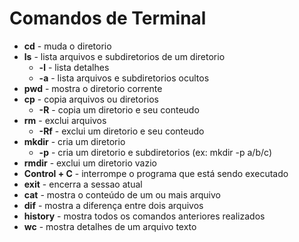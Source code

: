 # Comandos de Terminal
* **cd** - muda o diretorio
* **ls** - lista arquivos e subdiretorios de um diretorio
	* **-l** - lista detalhes
	* **-a** - lista arquivos e subdiretorios ocultos
* **pwd** - mostra o diretorio corrente
* **cp** - copia arquivos ou diretorios
	* **-R** - copia um diretorio e seu conteudo
* **rm** - exclui arquivos
	* **-Rf** - exclui um diretorio e seu conteudo
* **mkdir** - cria um diretorio
	* **-p** - cria um diretorio e subdiretorios (ex: mkdir -p a/b/c)
* **rmdir** - exclui um diretorio vazio
* **Control + C** - interrompe o programa que está sendo executado
* **exit** - encerra a sessao atual
* **cat** - mostra o conteúdo de um ou mais arquivo
* **dif** - mostra a diferença entre dois arquivos
* **history** - mostra todos os comandos anteriores realizados
* **wc** - mostra detalhes de um arquivo texto